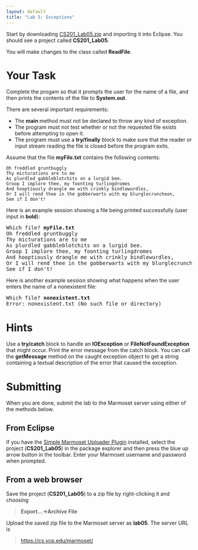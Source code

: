 ```yaml
---
layout: default
title: "Lab 5: Exceptions"
---
```


Start by downloading [CS201\_Lab05.zip](CS201_Lab05.zip) and importing it into Eclipse. You should see a project called **CS201\_Lab05**.

You will make changes to the class called **ReadFile**.

Your Task
=========

Complete the progam so that it prompts the user for the name of a file, and then prints the contents of the file to **System.out**.

There are several important requirements:

-   The **main** method must not be declared to throw any kind of exception.
-   The program must not test whether or not the requested file exists before attempting to open it.
-   The program must use a **try/finally** block to make sure that the reader or input stream reading the file is closed before the program exits.

Assume that the file **myFile.txt** contains the following contents:

    Oh freddled gruntbuggly
    Thy micturations are to me
    As plurdled gabbleblotchits on a lurgid bee.
    Groop I implore thee, my foonting turlingdromes
    And hooptiously drangle me with crinkly bindlewurdles,
    Or I will rend thee in the gobberwarts with my blurglecruncheon,
    See if I don't!

Here is an example session showing a file being printed successfully (user input in **bold**):

<pre>
Which file? <b>myFile.txt</b>
Oh freddled gruntbuggly
Thy micturations are to me
As plurdled gabbleblotchits on a lurgid bee.
Groop I implore thee, my foonting turlingdromes
And hooptiously drangle me with crinkly bindlewurdles,
Or I will rend thee in the gobberwarts with my blurglecruncheon,
See if I don't!
</pre>

Here is another example session showing what happens when the user enters the name of a nonexistent file:

<pre>
Which file? <b>nonexistent.txt</b>
Error: nonexistent.txt (No such file or directory)
</pre>

Hints
=====

Use a **try/catch** block to handle an **IOException** or **FileNotFoundException** that might occur. Print the error message from the catch block. You can call the **getMessage** method on the caught exception object to get a string containing a textual description of the error that caused the exception.

Submitting
==========

When you are done, submit the lab to the Marmoset server using either of the methods below.

From Eclipse
------------

If you have the [Simple Marmoset Uploader Plugin](../resources.html) installed, select the project (**CS201\_Lab05**) in the package explorer and then press the blue up arrow button in the toolbar. Enter your Marmoset username and password when prompted.

From a web browser
------------------

Save the project (**CS201\_Lab05**) to a zip file by right-clicking it and choosing

> **Export...&rarr;Archive File**

Upload the saved zip file to the Marmoset server as **lab05**. The server URL is

> <https://cs.ycp.edu/marmoset/>
